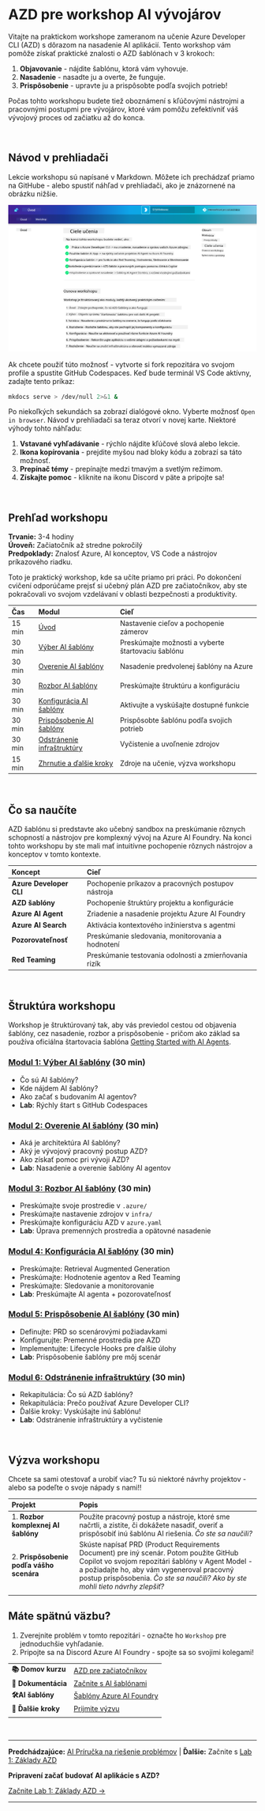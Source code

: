 <!--
CO_OP_TRANSLATOR_METADATA:
{
  "original_hash": "9cc966416ab431c38b2ab863884b196c",
  "translation_date": "2025-09-25T01:02:37+00:00",
  "source_file": "workshop/README.md",
  "language_code": "sk"
}
-->
# AZD pre workshop AI vývojárov

Vitajte na praktickom workshope zameranom na učenie Azure Developer CLI (AZD) s dôrazom na nasadenie AI aplikácií. Tento workshop vám pomôže získať praktické znalosti o AZD šablónach v 3 krokoch:

1. **Objavovanie** - nájdite šablónu, ktorá vám vyhovuje.
1. **Nasadenie** - nasadte ju a overte, že funguje.
1. **Prispôsobenie** - upravte ju a prispôsobte podľa svojich potrieb!

Počas tohto workshopu budete tiež oboznámení s kľúčovými nástrojmi a pracovnými postupmi pre vývojárov, ktoré vám pomôžu zefektívniť váš vývojový proces od začiatku až do konca.

<br/>

## Návod v prehliadači

Lekcie workshopu sú napísané v Markdown. Môžete ich prechádzať priamo na GitHube - alebo spustiť náhľad v prehliadači, ako je znázornené na obrázku nižšie.

![Workshop](../../../translated_images/workshop.75906f133e6f8ba07ab0302ce17f67ff90f357513f3d4c4bbafa5978b10f058b.sk.png)

Ak chcete použiť túto možnosť - vytvorte si fork repozitára vo svojom profile a spustite GitHub Codespaces. Keď bude terminál VS Code aktívny, zadajte tento príkaz:

```bash title="" linenums="0"
mkdocs serve > /dev/null 2>&1 &
```

Po niekoľkých sekundách sa zobrazí dialógové okno. Vyberte možnosť `Open in browser`. Návod v prehliadači sa teraz otvorí v novej karte. Niektoré výhody tohto náhľadu:

1. **Vstavané vyhľadávanie** - rýchlo nájdite kľúčové slová alebo lekcie.
1. **Ikona kopírovania** - prejdite myšou nad bloky kódu a zobrazí sa táto možnosť.
1. **Prepínač témy** - prepínajte medzi tmavým a svetlým režimom.
1. **Získajte pomoc** - kliknite na ikonu Discord v päte a pripojte sa!

<br/>

## Prehľad workshopu

**Trvanie:** 3-4 hodiny  
**Úroveň:** Začiatočník až stredne pokročilý  
**Predpoklady:** Znalosť Azure, AI konceptov, VS Code a nástrojov príkazového riadku.

Toto je praktický workshop, kde sa učíte priamo pri práci. Po dokončení cvičení odporúčame prejsť si učebný plán AZD pre začiatočníkov, aby ste pokračovali vo svojom vzdelávaní v oblasti bezpečnosti a produktivity.

| Čas | Modul  | Cieľ |
|:---|:---|:---|
| 15 min | [Úvod](docs/instructions/0-Introduction.md) | Nastavenie cieľov a pochopenie zámerov |
| 30 min | [Výber AI šablóny](docs/instructions/1-Select-AI-Template.md) | Preskúmajte možnosti a vyberte štartovaciu šablónu | 
| 30 min | [Overenie AI šablóny](docs/instructions/2-Validate-AI-Template.md) | Nasadenie predvolenej šablóny na Azure |
| 30 min | [Rozbor AI šablóny](docs/instructions/3-Deconstruct-AI-Template.md) | Preskúmajte štruktúru a konfiguráciu |
| 30 min | [Konfigurácia AI šablóny](docs/instructions/4-Configure-AI-Template.md) | Aktivujte a vyskúšajte dostupné funkcie |
| 30 min | [Prispôsobenie AI šablóny](docs/instructions/5-Customize-AI-Template.md) | Prispôsobte šablónu podľa svojich potrieb |
| 30 min | [Odstránenie infraštruktúry](docs/instructions/6-Teardown-Infrastructure.md) | Vyčistenie a uvoľnenie zdrojov |
| 15 min | [Zhrnutie a ďalšie kroky](docs/instructions/7-Wrap-up.md) | Zdroje na učenie, výzva workshopu |

<br/>

## Čo sa naučíte

AZD šablónu si predstavte ako učebný sandbox na preskúmanie rôznych schopností a nástrojov pre komplexný vývoj na Azure AI Foundry. Na konci tohto workshopu by ste mali mať intuitívne pochopenie rôznych nástrojov a konceptov v tomto kontexte.

| Koncept  | Cieľ |
|:---|:---|
| **Azure Developer CLI** | Pochopenie príkazov a pracovných postupov nástroja |
| **AZD šablóny**| Pochopenie štruktúry projektu a konfigurácie |
| **Azure AI Agent**| Zriadenie a nasadenie projektu Azure AI Foundry |
| **Azure AI Search**| Aktivácia kontextového inžinierstva s agentmi |
| **Pozorovateľnosť**| Preskúmanie sledovania, monitorovania a hodnotení |
| **Red Teaming**| Preskúmanie testovania odolnosti a zmierňovania rizík |

<br/>

## Štruktúra workshopu

Workshop je štruktúrovaný tak, aby vás previedol cestou od objavenia šablóny, cez nasadenie, rozbor a prispôsobenie - pričom ako základ sa používa oficiálna štartovacia šablóna [Getting Started with AI Agents](https://github.com/Azure-Samples/get-started-with-ai-agents).

### [Modul 1: Výber AI šablóny](docs/instructions/1-Select-AI-Template.md) (30 min)

- Čo sú AI šablóny?
- Kde nájdem AI šablóny?
- Ako začať s budovaním AI agentov?
- **Lab**: Rýchly štart s GitHub Codespaces

### [Modul 2: Overenie AI šablóny](docs/instructions/2-Validate-AI-Template.md) (30 min)

- Aká je architektúra AI šablóny?
- Aký je vývojový pracovný postup AZD?
- Ako získať pomoc pri vývoji AZD?
- **Lab**: Nasadenie a overenie šablóny AI agentov

### [Modul 3: Rozbor AI šablóny](docs/instructions/3-Deconstruct-AI-Template.md) (30 min)

- Preskúmajte svoje prostredie v `.azure/` 
- Preskúmajte nastavenie zdrojov v `infra/` 
- Preskúmajte konfiguráciu AZD v `azure.yaml`
- **Lab**: Úprava premenných prostredia a opätovné nasadenie

### [Modul 4: Konfigurácia AI šablóny](docs/instructions/4-Configure-AI-Template.md) (30 min)
- Preskúmajte: Retrieval Augmented Generation
- Preskúmajte: Hodnotenie agentov a Red Teaming
- Preskúmajte: Sledovanie a monitorovanie
- **Lab**: Preskúmajte AI agenta + pozorovateľnosť 

### [Modul 5: Prispôsobenie AI šablóny](docs/instructions/5-Customize-AI-Template.md) (30 min)
- Definujte: PRD so scenárovými požiadavkami
- Konfigurujte: Premenné prostredia pre AZD
- Implementujte: Lifecycle Hooks pre ďalšie úlohy
- **Lab**: Prispôsobenie šablóny pre môj scenár

### [Modul 6: Odstránenie infraštruktúry](docs/instructions/6-Teardown-Infrastructure.md) (30 min)
- Rekapitulácia: Čo sú AZD šablóny?
- Rekapitulácia: Prečo používať Azure Developer CLI?
- Ďalšie kroky: Vyskúšajte inú šablónu!
- **Lab**: Odstránenie infraštruktúry a vyčistenie

<br/>

## Výzva workshopu

Chcete sa sami otestovať a urobiť viac? Tu sú niektoré návrhy projektov - alebo sa podeľte o svoje nápady s nami!!

| Projekt | Popis |
|:---|:---|
|1. **Rozbor komplexnej AI šablóny** | Použite pracovný postup a nástroje, ktoré sme načrtli, a zistite, či dokážete nasadiť, overiť a prispôsobiť inú šablónu AI riešenia. _Čo ste sa naučili?_|
|2. **Prispôsobenie podľa vášho scenára**  | Skúste napísať PRD (Product Requirements Document) pre iný scenár. Potom použite GitHub Copilot vo svojom repozitári šablóny v Agent Model - a požiadajte ho, aby vám vygeneroval pracovný postup prispôsobenia. _Čo ste sa naučili? Ako by ste mohli tieto návrhy zlepšiť?_|
| | |

## Máte spätnú väzbu?

1. Zverejnite problém v tomto repozitári - označte ho `Workshop` pre jednoduchšie vyhľadanie.
1. Pripojte sa na Discord Azure AI Foundry - spojte sa so svojimi kolegami!


| | | 
|:---|:---|
| **📚 Domov kurzu**| [AZD pre začiatočníkov](../README.md)|
| **📖 Dokumentácia** | [Začnite s AI šablónami](https://learn.microsoft.com/en-us/azure/ai-foundry/how-to/develop/ai-template-get-started)|
| **🛠️AI šablóny** | [Šablóny Azure AI Foundry](https://ai.azure.com/templates) |
|**🚀 Ďalšie kroky** | [Prijmite výzvu](../../../workshop) |
| | |

<br/>

---

**Predchádzajúce:** [AI Príručka na riešenie problémov](../docs/troubleshooting/ai-troubleshooting.md) | **Ďalšie:** Začnite s [Lab 1: Základy AZD](../../../workshop/lab-1-azd-basics)

**Pripravení začať budovať AI aplikácie s AZD?**

[Začnite Lab 1: Základy AZD →](./lab-1-azd-basics/README.md)

---

